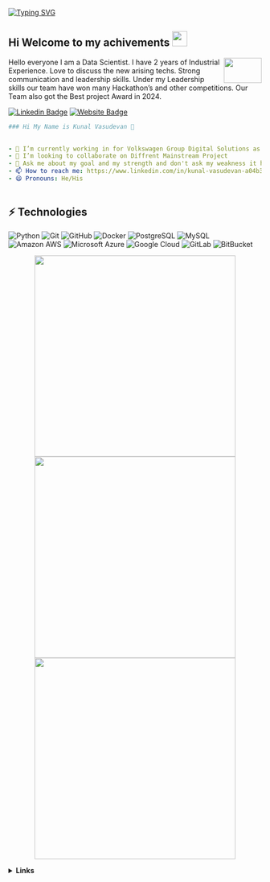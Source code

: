 [![Typing SVG](https://readme-typing-svg.herokuapp.com?font=Maiandra+GD&color=%2351F76B&size=18&center=true&vCenter=true&lines=I+woke+up+And;+I+chose+to+Code++;instead+of+Violence+%E2%9A%93)](https://git.io/typing-svg)
## Hi Welcome to my achivements <img src="https://raw.githubusercontent.com/aemmadi/aemmadi/master/wave.gif" width="30px">
<img align="right" height="50" width="75" alt="" src="https://user-images.githubusercontent.com/5713670/87202985-820dcb80-c2b6-11ea-9f56-7ec461c497c3.gif" />

Hello everyone
I am a Data Scientist. I have 2 years of Industrial Experience. Love to discuss the new arising techs. Strong communication and leadership skills. Under my Leadership skills our team have won many Hackathon’s and other competitions. Our Team also got the Best project Award in 2024.


[![Linkedin Badge](https://img.shields.io/badge/-LinkedIn-0e76a8?style=flat-square&logo=Linkedin&logoColor=white)](https://www.linkedin.com/in/kunal-vasudevan-a04b30197/)
[![Website Badge](https://img.shields.io/badge/Website-3b5998?style=flat-square&logo=google-chrome&logoColor=white)](https://kunalvasudevan.github.io/)


```yaml
### Hi My Name is Kunal Vasudevan 👋
  

- 🔭 I’m currently working in for Volkswagen Group Digital Solutions as Data Scientist.
- 👯 I’m looking to collaborate on Diffrent Mainstream Project 
- 💬 Ask me about my goal and my strength and don't ask my weakness it hard to find
- 📫 How to reach me: https://www.linkedin.com/in/kunal-vasudevan-a04b30197/ ; kunalvasudevan10@gmail.com
- 😄 Pronouns: He/His
 
```
## ⚡ Technologies

![Python](https://img.shields.io/badge/-Python-black?style=flat-square&logo=Python)
![Git](https://img.shields.io/badge/-Git-black?style=flat-square&logo=git)
![GitHub](https://img.shields.io/badge/-GitHub-181717?style=flat-square&logo=github)
![Docker](https://img.shields.io/badge/-Docker-black?style=flat-square&logo=docker)
![PostgreSQL](https://img.shields.io/badge/-PostgreSQL-336791?style=flat-square&logo=postgresql)
![MySQL](https://img.shields.io/badge/-MySQL-black?style=flat-square&logo=mysql)
![Amazon AWS](https://img.shields.io/badge/Amazon%20AWS-232F3E?style=flat-square&logo=amazon-aws)
![Microsoft Azure](https://img.shields.io/badge/Microsoft%20Azure-232F7E?style=flat-square&logo=microsoft-azure)
![Google Cloud](https://img.shields.io/badge/Google%20Cloud-black?style=flat-square&logo=google-cloud)
![GitLab](https://img.shields.io/badge/-GitLab-FCA121?style=flat-square&logo=gitlab)
![BitBucket](https://img.shields.io/badge/-BitBucket-darkblue?style=flat-square&logo=bitbucket)



<p align = "center">
  <img src = "https://github-readme-stats.vercel.app/api?username=kunalvasudevan&show_icons=true&theme=radical" width = 400>
  <img src = "https://github-readme-streak-stats.herokuapp.com/?user=kunalvasudevan&theme=dark&hide_border=true" width = 400>
  <img src = "https://github-readme-stats.vercel.app/api/top-langs/?username=kunalvasudevan&layout=compact" width = 400>
</p>

<details>
  <br />
  <summary><b>Links
</b></summary>
  	<ul>
<p align="center">
  <a href=""><img src="https://img.icons8.com/fluent/96/000000/domain.png" alt="SourceWeb"/></a>
  <a href="mailto:kunalvasudevan10@gmail.com"><img src="https://img.icons8.com/color/96/000000/gmail.png" alt="email"/></a>
  <a href="https://www.linkedin.com/in/kunal-vasudevan-a04b30197/"><img src="https://img.icons8.com/color/96/000000/linkedin.png" alt="linkedin"/></a>
  <a href="https://discord.com/channels/@me/902428668037566465"><img src="https://img.icons8.com/color/96/000000/discord-logo.png" alt="discord"/></a>
</p>
</ul>
</details>

</div>
